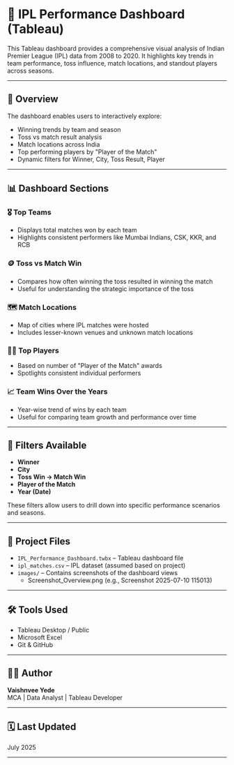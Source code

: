 # 🏏 IPL Performance Dashboard (Tableau)

This Tableau dashboard provides a comprehensive visual analysis of Indian Premier League (IPL) data from 2008 to 2020. It highlights key trends in team performance, toss influence, match locations, and standout players across seasons.

---

## 📘 Overview

The dashboard enables users to interactively explore:
- Winning trends by team and season
- Toss vs match result analysis
- Match locations across India
- Top performing players by "Player of the Match"
- Dynamic filters for Winner, City, Toss Result, Player

---

## 📊 Dashboard Sections

### 🎖️ Top Teams
- Displays total matches won by each team
- Highlights consistent performers like Mumbai Indians, CSK, KKR, and RCB

### 🪙 Toss vs Match Win
- Compares how often winning the toss resulted in winning the match
- Useful for understanding the strategic importance of the toss

### 🗺️ Match Locations
- Map of cities where IPL matches were hosted
- Includes lesser-known venues and unknown match locations

### 🧑‍🎤 Top Players
- Based on number of "Player of the Match" awards
- Spotlights consistent individual performers

### 📈 Team Wins Over the Years
- Year-wise trend of wins by each team
- Useful for comparing team growth and performance over time

---

## 🔎 Filters Available

- **Winner**
- **City**
- **Toss Win → Match Win**
- **Player of the Match**
- **Year (Date)**

These filters allow users to drill down into specific performance scenarios and seasons.

---

## 📁 Project Files

- `IPL_Performance_Dashboard.twbx` – Tableau dashboard file
- `ipl_matches.csv` – IPL dataset (assumed based on project)
- `images/` – Contains screenshots of the dashboard views
  - Screenshot_Overview.png (e.g., Screenshot 2025-07-10 115013)

---

## 🛠 Tools Used

- Tableau Desktop / Public
- Microsoft Excel
- Git & GitHub

---

## 👨‍💻 Author

**Vaishnvee Yede**  
MCA | Data Analyst | Tableau Developer

---

## 🗓️ Last Updated

July 2025

---




